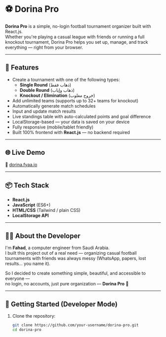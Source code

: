 # ⚽ Dorina Pro

**Dorina Pro** is a simple, no-login football tournament organizer built with React.js.  
Whether you're playing a casual league with friends or running a full knockout tournament, Dorina Pro helps you set up, manage, and track everything — right from your browser.

---

## 🎯 Features

- Create a tournament with one of the following types:
  - **Single Round** (ذهاب فقط)
  - **Double Round** (ذهاب وإياب)
  - **Knockout / Elimination** (خروج مغلوب)
- Add unlimited teams (supports up to 32+ teams for knockout)
- Automatically generate match schedules
- Input and update match results
- Live standings table with auto-calculated points and goal difference
- LocalStorage-based — your data is saved on your device
- Fully responsive (mobile/tablet friendly)
- Built 100% frontend with **React.js** — no backend required

---

## 🌐 Live Demo

🔗 [dorina.fyaa.io](https://dorina.fyaa.io)

---

## 📦 Tech Stack

- **React.js**  
- **JavaScript** (ES6+)  
- **HTML/CSS** (Tailwind / plain CSS)  
- **LocalStorage API**

---

## 🧑‍💻 About the Developer

I'm **Fahad**, a computer engineer from Saudi Arabia.  
I built this project out of a real need — organizing casual football tournaments with friends was always messy (WhatsApp, papers, lost results... you name it).

So I decided to create something simple, beautiful, and accessible to everyone —  
no login, no accounts, just pure organization — **Dorina Pro** 💪

---

## 🚀 Getting Started (Developer Mode)

1. Clone the repository:
   ```bash
   git clone https://github.com/your-username/dorina-pro.git
   cd dorina-pro